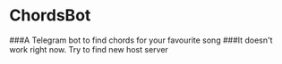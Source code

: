 # ChordsBot

###A Telegram bot to find chords for your favourite song
###It doesn't work right now. Try to find new host server